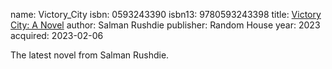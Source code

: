 name: Victory_City
isbn: 0593243390
isbn13: 9780593243398
title: [Victory City: A Novel](https://www.amazon.com/dp/0593243390)
author: Salman Rushdie
publisher: Random House
year: 2023
acquired: 2023-02-06

The latest novel from Salman Rushdie.
